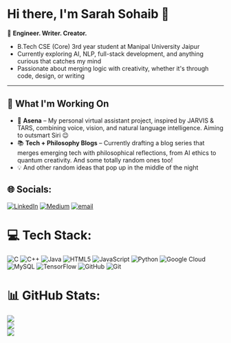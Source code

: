# Hi there, I'm Sarah Sohaib 👋  

🌌 **Engineer. Writer. Creator.**  
- B.Tech CSE (Core) 3rd year student at Manipal University Jaipur  
- Currently exploring AI, NLP, full-stack development, and anything curious that catches my mind  
- Passionate about merging logic with creativity, whether it's through code, design, or writing  

---

## 🔭 What I'm Working On

- 🧠 **Asena** – My personal virtual assistant project, inspired by JARVIS & TARS, combining voice, vision, and natural language intelligence. Aiming to outsmart Siri 😉  
- 📚 **Tech + Philosophy Blogs** – Currently drafting a blog series that merges emerging tech with philosophical reflections, from AI ethics to quantum creativity. And some totally random ones too!
- 💡 And other random ideas that pop up in the middle of the night



## 🌐 Socials:
[![LinkedIn](https://img.shields.io/badge/LinkedIn-%230077B5.svg?logo=linkedin&logoColor=white)](https://linkedin.com/in/www.linkedin.com/in/sarah-sohaib-ab5a212a6) [![Medium](https://img.shields.io/badge/Medium-12100E?logo=medium&logoColor=white)](https://medium.com/@https://medium.com/@sarahsohaib023) [![email](https://img.shields.io/badge/Email-D14836?logo=gmail&logoColor=white)](mailto:sarahsohaib023@gmail.com) 

# 💻 Tech Stack:
![C](https://img.shields.io/badge/c-%2300599C.svg?style=for-the-badge&logo=c&logoColor=white) ![C++](https://img.shields.io/badge/c++-%2300599C.svg?style=for-the-badge&logo=c%2B%2B&logoColor=white) ![Java](https://img.shields.io/badge/java-%23ED8B00.svg?style=for-the-badge&logo=openjdk&logoColor=white) ![HTML5](https://img.shields.io/badge/html5-%23E34F26.svg?style=for-the-badge&logo=html5&logoColor=white) ![JavaScript](https://img.shields.io/badge/javascript-%23323330.svg?style=for-the-badge&logo=javascript&logoColor=%23F7DF1E) ![Python](https://img.shields.io/badge/python-3670A0?style=for-the-badge&logo=python&logoColor=ffdd54) ![Google Cloud](https://img.shields.io/badge/GoogleCloud-%234285F4.svg?style=for-the-badge&logo=google-cloud&logoColor=white) ![MySQL](https://img.shields.io/badge/mysql-4479A1.svg?style=for-the-badge&logo=mysql&logoColor=white) ![TensorFlow](https://img.shields.io/badge/TensorFlow-%23FF6F00.svg?style=for-the-badge&logo=TensorFlow&logoColor=white) ![GitHub](https://img.shields.io/badge/github-%23121011.svg?style=for-the-badge&logo=github&logoColor=white) ![Git](https://img.shields.io/badge/git-%23F05033.svg?style=for-the-badge&logo=git&logoColor=white)
# 📊 GitHub Stats:
![](https://github-readme-stats.vercel.app/api?username=SarahSohaib&theme=date_night&hide_border=false&include_all_commits=false&count_private=false)<br/>
![](https://nirzak-streak-stats.vercel.app/?user=SarahSohaib&theme=date_night&hide_border=false)<br/>
![](https://github-readme-stats.vercel.app/api/top-langs/?username=SarahSohaib&theme=date_night&hide_border=false&include_all_commits=false&count_private=false&layout=compact)

<!-- Proudly created with GPRM ( https://gprm.itsvg.in ) -->
